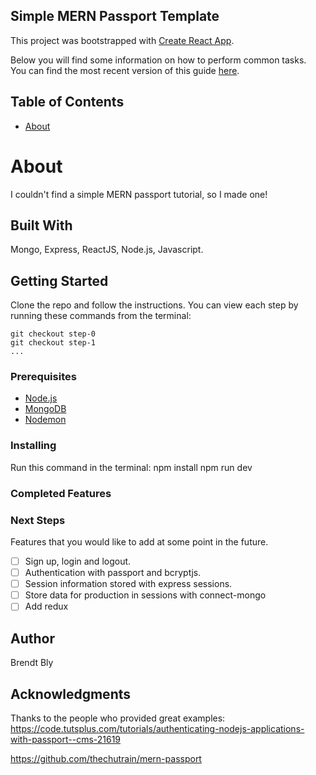## Simple MERN Passport Template
This project was bootstrapped with [Create React App](https://github.com/facebookincubator/create-react-app).

Below you will find some information on how to perform common tasks.<br>
You can find the most recent version of this guide [here](https://github.com/facebookincubator/create-react-app/blob/master/packages/react-scripts/template/README.md).

## Table of Contents

- [About](#about)


# About
I couldn't find a simple MERN passport tutorial, so I made one!

## Built With

Mongo, Express, ReactJS, Node.js, Javascript. 

## Getting Started

Clone the repo and follow the instructions.  You can view each step by running these commands from the terminal:

```
git checkout step-0
git checkout step-1
...
```

### Prerequisites

- [Node.js](https://nodejs.org/en/)
- [MongoDB](https://www.mongodb.com/)
- [Nodemon](https://github.com/remy/nodemon)

### Installing

Run this command in the terminal:
npm install
npm run dev

### Completed Features



### Next Steps

Features that you would like to add at some point in the future.
- [ ] Sign up, login and logout.
- [ ] Authentication with passport and bcryptjs.
- [ ] Session information stored with express sessions.
- [ ] Store data for production in sessions with connect-mongo
- [ ] Add redux

## Author

Brendt Bly


## Acknowledgments

Thanks to the people who provided great examples:
https://code.tutsplus.com/tutorials/authenticating-nodejs-applications-with-passport--cms-21619

https://github.com/thechutrain/mern-passport
